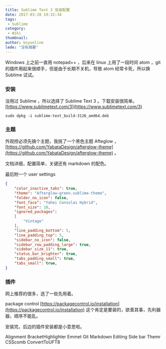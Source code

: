 ```yaml
---
title: Sublime Text 3 安装配置
date: 2017-03-28 19:32:34
tags:
 - Sublime
category: 
 - Wiki
thumbnail: 
author: bsyonline
lede: "没有摘要"
---
```


Windows 上之前一直用 notepad++ ，后来在 linux 上用了一段时间 atom ，git 的插件用起来很顺手，但是由于长期不关机，导致 atom 经常卡死，所以换 Sublime 试试。

<!-- more -->

### 安装
没用过 Sublime ，所以选择了 Sublime Text 3 。下载安装很简单。[https://www.sublimetext.com/3](https://www.sublimetext.com/3)

```shell
sudo dpkg -i sublime-text_build-3126_amd64.deb
```

### 主题
外观控必须先搞个主题，我挑了一个黑色主题 Afteglow ， [https://github.com/YabataDesign/afterglow-theme](https://github.com/YabataDesign/afterglow-theme) 。

文档详细，配置简单，关键还有 markdown 的配色。

最后附一个 user settings
```json
{
    "color_inactive_tabs": true,
    "theme": "Afterglow-green.sublime-theme",
    "folder_no_icon": false,
    "font_face": "Yahei Consolas Hybrid",
    "font_size": 10,
    "ignored_packages":
    [
        "Vintage"
    ],
    "line_padding_bottom": 5,
    "line_padding_top": 5,
    "sidebar_no_icon": false,
    "sidebar_row_padding_large": true,
    "sidebar_size_11": true,
    "status_bar_brighter": true,
    "tabs_padding_small": true,
    "tabs_small": true,
}
```
### 插件
网上推荐的很多，选了一些先用着。

package control [https://packagecontrol.io/installation](https://packagecontrol.io/installation) 这个肯定是要装的，欲善其事，先利器器，顺序不能乱。

安装完，后边的插件安装都是小意思啦。

Alignment 
BracketHighlighter
Emmet
Git
Markdown Editing
Side bar
Themr
CSScomb
ConvertToUFT8




